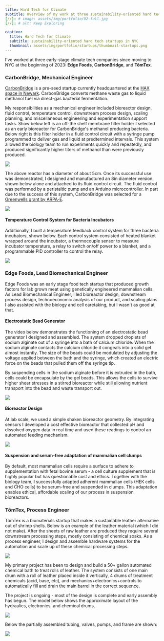 ```yaml
---
title: Hard Tech for Climate
subtitle: Overview of my work at three sustainability-oriented hard tech startups in NYC
[//]: # image: assets/img/portfolio/02-full.jpg
[//]: # alt: Keep Exploring

caption:
  title: Hard Tech for Climate
  subtitle: sustainability-oriented hard tech startups in NYC
  thumbnail: assets/img/portfolio/startups/thumbnail-startups.png
---
```

I've worked at three early-stage climate tech companies since moving to NYC at the beginning of 2023: **Edge Foods**, **CarbonBridge**, and **TômTex**.
### CarbonBridge, Mechanical Engineer
[CarbonBridge](https://carbonbridge.io/) is a pre-seed startup currently headquartered at the [HAX space in Newark](https://hax.co/). CarbonBridge converts methane waste gas to liquid methanol fuel via direct-gas bacterial fermentation.

My responsibilities as a mechanical engineer included bioreactor design, fluid control, temperature control, downstream process design, scaling planning, and miscellaneous engineering and experimentation support tasks. Show below left is an off-the shelf membrane filter holder I selected as an early bioreactor for CarbonBridge's methanol producing bacteria. Below right is this filter holder in a fluid control circuit with a syringe pump programmed to deliver gas and liquid at predtermined intervals. This system allowed the biology team to run experiments quickly and repeatedly, and produced significantly higher titers of methanol than were previously produced.

![](assets/img/portfolio/startups/small-reactor.png)

The above reactor has a diameter of about 5cm. Once its successful use was demonstrated, I designed and manufactured an 8in diameter version, shown below alone and attached to its fluid control circuit. The fluid control was performed by a peristaltic pump and an Arduino microcontroller. In part due to the success of this system, CarbonBridge was selected for a [Greenwells grant by ARPA-E](https://www.linkedin.com/posts/carbonbridge_arpaegreenwells-decarbonize-methanol-activity-7226101649805635585-ts0E?utm_source=share&utm_medium=member_desktop).

![](assets/img/portfolio/startups/big-reactor.png)

#### Temperature Control System for Bacteria Incubators
Additionally, I built a temperature feedback control system for three bacteria incubators, shown below. Each control system consisted of heated blanket wrapped around the incubator, a thermocouple sensor to measure incubator temperature, a relay to switch on/off power to a blanket, and a programmable PID controller to control the relay.

![](assets/img/portfolio/startups/temp-control.png)

### Edge Foods, Lead Biomechanical Engineer
Edge Foods was an early stage food tech startup that produced growth factors for lab grown meat using genetically engineered mammalian cells. As Lead Biomechanical Engineer, I led bioreactor design, downstream process design, technoeconomic analysis of our product, and scaling plans. I also assisted with the biology and cell caretaking, but I wasn't as good at that.

#### Electrostatic Bead Generator
The video below demonstrates the functioning of an electrostatic bead generator I designed and assembled. The system dropped droplets of sodium alginate out of a syringe into a bath of calcium chloride. When the sodium alginate contacts the calcium chloride it congeals into a solid gel almost instantly. The size of the beads could be modulated by adjusting the voltage applied between the bath and the syringe, which created an electric force on the beads that pulled them off the syringe tip.

By suspending cells in the sodium alginate before it is extruded in the bath, cells could be encapsulate by the gel beads. This allows the cells to survive higher shear stresses in a stirred bioreactor while still allowing nutrient transport into the bead and waste transport out.

[![](assets/img/portfolio/startups/electrostatic.png)](https://youtu.be/DudUC4S9mcY?si=iVcPpXFxJVsZcAIo)

#### Bioreactor Design
At lab scale, we used a simple shaken bioreactor geometry. By integrating sensors I developed a cost effective bioreactor that collected pH and dissolved oxygen data in real time and used these readings to control an automated feeding mechanism. 

![](assets/img/portfolio/startups/edge-reactor.png)
#### Suspension and serum-free adaptation of mammalian cell clumps
By default, most mammalian cells require a surface to adhere to supplementation with fetal bovine serum - a cell culture supplement that is highly popular but has questionable cost and ethics. Together with the biology team, I successfully adapted adherent mammalian cells (HEK cells and CHO cells) to be serum-free and suspended in clumps. This adaptation enables ethical, affordable scaling of our process in suspension bioreactors.

### TômTex, Process Engineer
TômTex is a biomaterials startup that makes a sustainable leather alternative out of shrimp shells. Below is an example of the leather material (which I did not make). After the sheets of raw leather are produced they require several downstream processing steps, mostly consisting of chemical soaks. As a process engineer, I design and assemble hardware systems for the automation and scale up of these chemical processing steps.

![](assets/img/portfolio/startups/wallet.png)

My primary project has been to design and build a 50+ gallon automated chemical bath to treat rolls of leather. The system consists of one main drum with a roll of leather placed inside it vertically, 4 drums of treatment chemicals (acid, base, etc), and mechanics+electronics+controls to automatically fill and drain the main barrel in the correct sequence.

The project is ongoing - most of the design is complete and early assembly has begun. The model below shows the approximate layout of the hydraulics, electronics, and chemical drums.

![](assets/img/portfolio/startups/layout.png)

Below the partially assembled tubing, valves, pumps, and frame are shown:

![](assets/img/portfolio/startups/progress.png)
